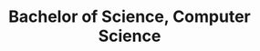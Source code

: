 ---
title: Bachelor of Science, Computer Science
organization: University of Helsinki
location: Helsinki, FI
start: 2007-09-01
end: 2017-10-01
---